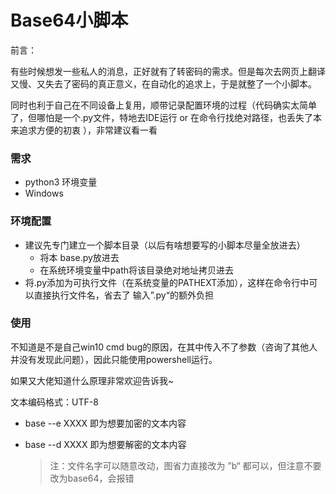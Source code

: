 # Base64小脚本

前言：

​        有些时候想发一些私人的消息，正好就有了转密码的需求。但是每次去网页上翻译又慢、又失去了密码的真正意义，在自动化的追求上，于是就整了一个小脚本。

​        同时也利于自己在不同设备上复用，顺带记录配置环境的过程（代码确实太简单了，但哪怕是一个.py文件，特地去IDE运行 or 在命令行找绝对路径，也丢失了本来追求方便的初衷 ），非常建议看一看

### 需求

- python3 环境变量
- Windows

### 环境配置

- 建议先专门建立一个脚本目录（以后有啥想要写的小脚本尽量全放进去）
  - 将本 base.py放进去
  - 在系统环境变量中path将该目录绝对地址拷贝进去
- 将.py添加为可执行文件（在系统变量的PATHEXT添加），这样在命令行中可以直接执行文件名，省去了 输入”.py“的额外负担

### 使用

不知道是不是自己win10 cmd bug的原因，在其中传入不了参数（咨询了其他人并没有发现此问题），因此只能使用powershell运行。

如果又大佬知道什么原理非常欢迎告诉我~

文本编码格式：UTF-8

- base --e XXXX       即为想要加密的文本内容

- base --d XXXX       即为想要解密的文本内容

  > 注：文件名字可以随意改动，图省力直接改为 ”b“ 都可以，但注意不要改为base64，会报错
